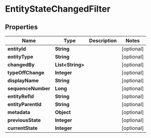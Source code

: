 

# EntityStateChangedFilter


## Properties

Name | Type | Description | Notes
------------ | ------------- | ------------- | -------------
**entityId** | **String** |  |  [optional]
**entityType** | **String** |  |  [optional]
**changedBy** | **List&lt;String&gt;** |  |  [optional]
**typeOffChange** | **Integer** |  |  [optional]
**displayName** | **String** |  |  [optional]
**sequenceNumber** | **Long** |  |  [optional]
**entityRefId** | **String** |  |  [optional]
**entityParentId** | **String** |  |  [optional]
**metadata** | **Object** |  |  [optional]
**previousState** | **Integer** |  |  [optional]
**currentState** | **Integer** |  |  [optional]



